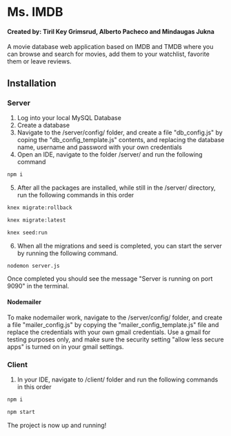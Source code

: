 # Ms. IMDB
#### Created by: Tiril Key Grimsrud, Alberto Pacheco and Mindaugas Jukna
A movie database web application based on IMDB and TMDB where you can browse and search for movies, add them to your watchlist, favorite them or leave reviews. 


## Installation
### Server
1. Log into your local MySQL Database
2. Create a database
3. Navigate to the /server/config/ folder, and create a file "db_config.js" by coping the "db_config_template.js" contents, and replacing the database name, username and password with your own credentials
4. Open an IDE, navigate to the folder /server/ and run the following command
```bash
npm i
```
5. After all the packages are installed, while still in the /server/  directory, run the following commands in this order
```bash
knex migrate:rollback
```
 ```bash
knex migrate:latest
```
 ```bash
knex seed:run
```
6. When all the migrations and seed is completed, you can start the server by running the following command. 
 ```bash
nodemon server.js
```
Once completed you should see the message "Server is running on port 9090" in the terminal.

#### Nodemailer
To make nodemailer work, navigate to the /server/config/ folder, and create a file "mailer_config.js" by copying the "mailer_config_template.js" file and replace the credentials with your own gmail credentials. Use a gmail for testing purposes only, and make sure the security setting "allow less secure apps" is turned on in your gmail settings. 

### Client
1. In your IDE, navigate to /client/ folder and run the following commands in this order 
 ```bash
npm i
```
 ```bash
npm start
```

The project is now up and running! 

